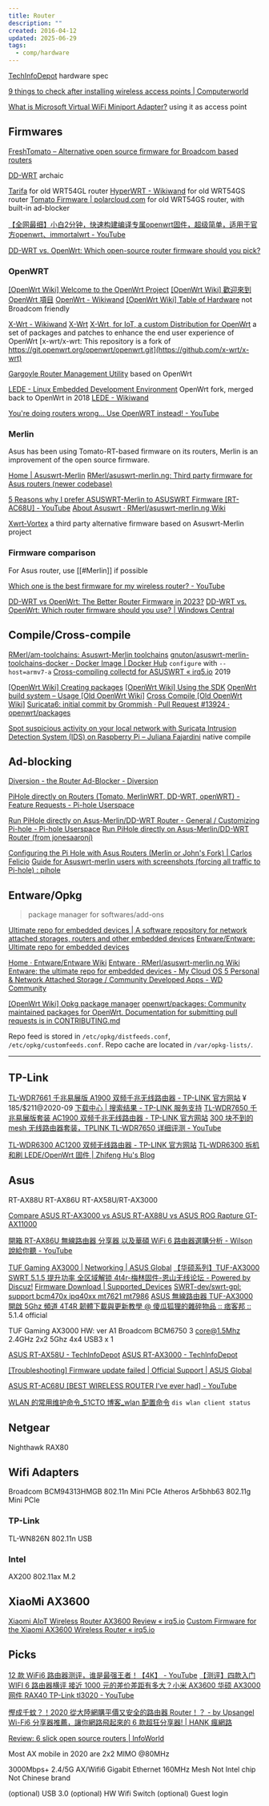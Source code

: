 ```yaml
---
title: Router
description: ""
created: 2016-04-12
updated: 2025-06-29
tags:
  - comp/hardware
---
```


[TechInfoDepot](http://en.techinfodepot.shoutwiki.com/wiki/Main_Page) hardware spec

[9 things to check after installing wireless access points | Computerworld](http://www.computerworld.com/article/3112958/wireless-networking/9-things-to-check-after-installing-wireless-access-points.html)

[What is Microsoft Virtual WiFi Miniport Adapter?](https://helpdeskgeek.com/windows-7/what-is-microsoft-virtual-wifi-miniport-adapter/) using it as access point

## Firmwares

[FreshTomato – Alternative open source firmware for Broadcom based routers](https://freshtomato.org/)

[DD-WRT](http://www.dd-wrt.com/) archaic

[Tarifa](http://tarifa.sourceforge.net/) for old WRT54GL router
[HyperWRT - Wikiwand](https://www.wikiwand.com/en/HyperWRT) for old WRT54GS router
[Tomato Firmware | polarcloud.com](http://www.polarcloud.com/tomato) for old WRT54GS router, with built-in ad-blocker

[【全网最细】小白2分钟，快速构建编译专属openwrt固件，超级简单，适用于官方openwrt、immortalwrt - YouTube](https://www.youtube.com/watch?v=t0PCzfhwuXQ)

[DD-WRT vs. OpenWrt: Which open-source router firmware should you pick?](https://www.xda-developers.com/dd-wrt-vs-openwrt/)

### OpenWRT

[[OpenWrt Wiki] Welcome to the OpenWrt Project](https://openwrt.org/)
[[OpenWrt Wiki] 歡迎來到 OpenWrt 項目](https://openwrt.org/zh-tw/)
[OpenWrt - Wikiwand](https://www.wikiwand.com/en/OpenWrt)
[[OpenWrt Wiki] Table of Hardware](https://openwrt.org/toh/start) not Broadcom friendly

[X-Wrt - Wikiwand](https://www.wikiwand.com/en/X-Wrt)
[X-Wrt](https://bitsum.com/xwrt.htm)
[X-Wrt, for IoT, a custom Distribution for OpenWrt](https://x-wrt.com/)
a set of packages and patches to enhance the end user experience of OpenWrt
[x-wrt/x-wrt: This repository is a fork of https://git.openwrt.org/openwrt/openwrt.git](https://github.com/x-wrt/x-wrt)

[Gargoyle Router Management Utility](https://www.gargoyle-router.com/) based on OpenWrt

[LEDE - Linux Embedded Development Environment](https://www.lede-project.org/) OpenWrt fork, merged back to OpenWrt in 2018
[LEDE - Wikiwand](https://www.wikiwand.com/en/LEDE)

[You're doing routers wrong... Use OpenWRT instead! - YouTube](https://www.youtube.com/watch?v=XGefV0Rf9QQ)

### Merlin

Asus has been using Tomato-RT-based firmware on its routers, Merlin is an improvement of the open source firmware.

[Home | Asuswrt-Merlin](https://www.asuswrt-merlin.net/)
[RMerl/asuswrt-merlin.ng: Third party firmware for Asus routers (newer codebase)](https://github.com/RMerl/asuswrt-merlin.ng)

[5 Reasons why I prefer ASUSWRT-Merlin to ASUSWRT Firmware [RT-AC68U] - YouTube](https://www.youtube.com/watch?v=XykUML3T2VA)
[About Asuswrt · RMerl/asuswrt-merlin.ng Wiki](https://github.com/RMerl/asuswrt-merlin.ng/wiki/About-Asuswrt/)

[Xwrt-Vortex](http://xvtx.ru/xwrt/) a third party alternative firmware based on Asuswrt-Merlin project

### Firmware comparison

For Asus router, use [[#Merlin]] if possible

[Which one is the best firmware for my wireless router? - YouTube](https://www.youtube.com/watch?v=5Onz9YTCMzY)

[DD-WRT vs OpenWrt: The Better Router Firmware in 2023?](https://approvedmodems.org/dd-wrt-vs-openwrt/)
[DD-WRT vs. OpenWrt: Which router firmware should you use? | Windows Central](https://www.windowscentral.com/dd-wrt-vs-openwrt)

## Compile/Cross-compile

[RMerl/am-toolchains: Asuswrt-Merlin toolchains](https://github.com/RMerl/am-toolchains)
[gnuton/asuswrt-merlin-toolchains-docker - Docker Image | Docker Hub](https://hub.docker.com/r/gnuton/asuswrt-merlin-toolchains-docker)
`configure` with `--host=armv7-a`
[Cross-compiling collectd for ASUSWRT « irq5.io](https://irq5.io/2019/05/31/cross-compiling-collectd-for-asuswrt/) 2019

[[OpenWrt Wiki] Creating packages](https://openwrt.org/docs/guide-developer/packages)
[[OpenWrt Wiki] Using the SDK](https://openwrt.org/docs/guide-developer/toolchain/using_the_sdk)
[OpenWrt build system – Usage [Old OpenWrt Wiki]](https://oldwiki.archive.openwrt.org/doc/howto/build)
[Cross Compile [Old OpenWrt Wiki]](https://oldwiki.archive.openwrt.org/doc/devel/crosscompile)
[Suricata6: initial commit by Grommish · Pull Request #13924 · openwrt/packages](https://github.com/openwrt/packages/pull/13924)

[Spot suspicious activity on your local network with Suricata Intrusion Detection System (IDS) on Raspberry Pi – Juliana Fajardini](https://jufajardini.wordpress.com/2021/02/15/suricata-on-your-raspberry-pi/) native compile

## Ad-blocking

[Diversion - the Router Ad-Blocker - Diversion](https://diversion.ch/)

[PiHole directly on Routers (Tomato, MerlinWRT, DD-WRT, openWRT) - Feature Requests - Pi-hole Userspace](https://discourse.pi-hole.net/t/pihole-directly-on-routers-tomato-merlinwrt-dd-wrt-openwrt/1314)

[Run PiHole directly on Asus-Merlin/DD-WRT Router - General / Customizing Pi-hole - Pi-hole Userspace](https://discourse.pi-hole.net/t/run-pihole-directly-on-asus-merlin-dd-wrt-router/182)
[Run PiHole directly on Asus-Merlin/DD-WRT Router (from jonesaaronj)](https://gist.github.com/outlyer/1d0a99ef5a76252342a611a85751a5c1)

[Configuring the Pi Hole with Asus Routers (Merlin or John's Fork) | Carlos Felicio](https://web.archive.org/web/20201004175701/https://carlosfelic.io/network/configuring-the-pi-hole-with-asus-routers-merlin-or-johns-fork/)
[Guide for Asuswrt-merlin users with screenshots (forcing all traffic to Pi-hole) : pihole](https://www.reddit.com/r/pihole/comments/dfm5j4/guide_for_asuswrtmerlin_users_with_screenshots/)

## Entware/Opkg

> package manager for softwares/add-ons

[Ultimate repo for embedded devices | A software repository for network attached storages, routers and other embedded devices](https://entware.net/)
[Entware/Entware: Ultimate repo for embedded devices](https://github.com/Entware/entware)

[Home · Entware/Entware Wiki](https://github.com/Entware/Entware/wiki)
[Entware · RMerl/asuswrt-merlin.ng Wiki](https://github.com/RMerl/asuswrt-merlin.ng/wiki/Entware)
[Entware: the ultimate repo for embedded devices - My Cloud OS 5 Personal & Network Attached Storage / Community Developed Apps - WD Community](https://community.wd.com/t/entware-the-ultimate-repo-for-embedded-devices/259909)

[[OpenWrt Wiki] Opkg package manager](https://openwrt.org/docs/guide-user/additional-software/opkg)
[openwrt/packages: Community maintained packages for OpenWrt. Documentation for submitting pull requests is in CONTRIBUTING.md](https://github.com/openwrt/packages)

Repo feed is stored in `/etc/opkg/distfeeds.conf`, `/etc/opkg/customfeeds.conf`.
Repo cache are located in `/var/opkg-lists/`.

---

## TP-Link

[TL-WDR7661 千兆易展版 A1900 双频千兆无线路由器 - TP-LINK 官方网站](https://www.tp-link.com.cn/product_1586.html) ¥ 185/\$211@2020-09
[下载中心 | 搜索结果 - TP-LINK 服务支持](https://service.tp-link.com.cn/search_download.html?level1=0&level2=0&prodcut=0&kw=TL-WDR7661%E5%8D%83%E5%85%86%E7%89%88)
[TL-WDR7650 千兆易展版套装 AC1900 双频千兆无线路由器 - TP-LINK 官方网站](https://www.tp-link.com.cn/product_1368.html)
[300 块不到的 mesh 无线路由器套装，TPLINK TL-WDR7650 详细评测 - YouTube](https://www.youtube.com/watch?v=pghYYFk70rw)

[TL-WDR6300 AC1200 双频无线路由器 - TP-LINK 官方网站](https://www.tp-link.com.cn/product_363.html)
[TL-WDR6300 拆机和刷 LEDE/OpenWrt 固件 | Zhifeng Hu's Blog](https://blog.huzhifeng.com/2018/05/20/TL-WDR6300/)

## Asus

RT-AX88U
RT-AX86U
RT-AX58U/RT-AX3000

[Compare ASUS RT-AX3000 vs ASUS RT-AX88U vs ASUS ROG Rapture GT-AX11000](https://www.bhphotovideo.com/c/compare/ASUS_RT-AX3000_vs_ASUS_RT-AX88U_vs_ASUS_ROG_Rapture_GT-AX11000/BHitems/1554741-REG_1435992-REG_1451692-REG)

[開箱 RT-AX86U 無線路由器 分享器 以及華碩 WiFi 6 路由器選購分析 - Wilson 說給你聽 - YouTube](https://www.youtube.com/watch?v=JDFcmm_74As&t=198)

[TUF Gaming AX3000 | Networking | ASUS Global](https://www.asus.com/Networking/TUF-Gaming-AX3000/)
[【华硕系列】TUF-AX3000 SWRT 5.1.5 提升功率 全区域解锁 4t4r-梅林固件-恩山无线论坛 - Powered by Discuz!](https://www.right.com.cn/forum/thread-3247229-1-1.html)
[Firmware Download | Supported_Devices](https://www.swrt.site/Firmware_Download)
[SWRT-dev/swrt-gpl: support bcm470x ipq40xx mt7621 mt7986](https://github.com/SWRT-dev/swrt-gpl)
[ASUS 無線路由器 TUF-AX3000 開啟 5Ghz 頻道 4T4R 韌體下載與更新教學 @ 傻瓜狐狸的雜碎物品 :: 痞客邦 ::](https://www.fox-saying.com/blog/post/47698713-tuf-ax3000) 5.1.4 official

TUF Gaming AX3000 HW: ver A1
Broadcom BCM6750 3 core@1.5Mhz
2.4GHz 2x2
5Ghz 4x4
USB3 x 1

[ASUS RT-AX58U - TechInfoDepot](http://en.techinfodepot.shoutwiki.com/wiki/ASUS_RT-AX58U)
[ASUS RT-AX3000 - TechInfoDepot](http://en.techinfodepot.shoutwiki.com/wiki/ASUS_RT-AX3000)

[[Troubleshooting] Firmware update failed | Official Support | ASUS Global](https://www.asus.com/support/FAQ/1030652/)

[ASUS RT-AC68U [BEST WIRELESS ROUTER I've ever had] - YouTube](https://www.youtube.com/watch?v=ahm4hszpSk0&list=PLzCWb3z_t2bIkhbJizvyXiwQGJY0DuYIB)

[WLAN 的常用维护命令\_51CTO 博客\_wlan 配置命令](https://blog.51cto.com/u_11282904/1951987)
`dis wlan client status`

## Netgear

Nighthawk RAX80

## Wifi Adapters

Broadcom BCM94313HMGB 802.11n Mini PCIe
Atheros Ar5bhb63 802.11g Mini PCIe

### TP-Link

TL-WN826N 802.11n USB

### Intel

AX200 802.11ax M.2

## XiaoMi AX3600

[Xiaomi AIoT Wireless Router AX3600 Review « irq5.io](https://irq5.io/2020/07/13/xiaomi-aiot-wireless-router-ax3600-review/)
[Custom Firmware for the Xiaomi AX3600 Wireless Router « irq5.io](https://irq5.io/2020/08/10/custom-firmware-for-the-xiaomi-ax3600-wireless-router/)

## Picks

[12 款 WiFi6 路由器测评，谁是最强王者！【4K】 - YouTube](https://www.youtube.com/watch?v=f6Q1iH6ff8s)
[【测评】四款入门 WIFI 6 路由器横评 接近 1000 元的差价差距有多大？小米 AX3600 华硕 AX3000 网件 RAX40 TP-Link tl3020 - YouTube](https://www.youtube.com/watch?v=vTO7etVhGJc)

[慳成千蚊？！2020 從大陸網購平價又安全的路由器 Router！？ - by Upsangel](https://upsangel.com/router-2/half-price-router-on-taobao-2020/)
[Wi-Fi6 分享器推薦，讓你網路飛起來的 6 款超狂分享器! | HANK 瘋網路](https://hanknetwork.com/wifi6-router-recommend/)

[Review: 6 slick open source routers | InfoWorld](http://www.infoworld.com/article/3106865/networking/review-6-slick-open-source-routers.html)

Most AX mobile in 2020 are 2x2 MIMO @80MHz

3000Mbps+
2.4/5G AX/Wifi6
Gigabit Ethernet
160MHz
Mesh
Not Intel chip
Not Chinese brand

(optional) USB 3.0
(optional) HW Wifi Switch
(optional) Guest login
